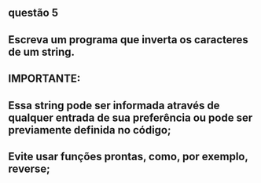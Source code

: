 ## questão 5 ##
## Escreva um programa que inverta os caracteres de um string.

## IMPORTANTE:
## Essa string pode ser informada através de qualquer entrada de sua preferência ou pode ser previamente definida no código;
## Evite usar funções prontas, como, por exemplo, reverse;


<!-- 
A linguagem escolhida para esse problema foi Java17
 -->
